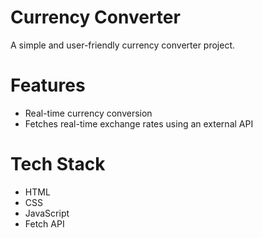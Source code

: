# Currency Converter

A simple and user-friendly currency converter project.

# Features

- Real-time currency conversion
- Fetches real-time exchange rates using an external API

# Tech Stack

- HTML
- CSS
- JavaScript
- Fetch API